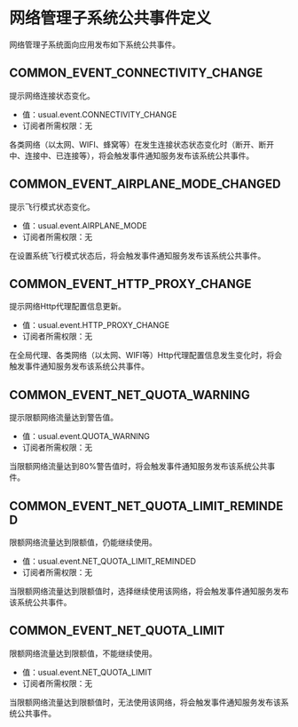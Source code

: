 # 网络管理子系统公共事件定义
网络管理子系统面向应用发布如下系统公共事件。


## COMMON_EVENT_CONNECTIVITY_CHANGE

提示网络连接状态变化。

- 值：usual.event.CONNECTIVITY_CHANGE
- 订阅者所需权限：无

各类网络（以太网、WIFI、蜂窝等）在发生连接状态状态变化时（断开、断开中、连接中、已连接等），将会触发事件通知服务发布该系统公共事件。

## COMMON_EVENT_AIRPLANE_MODE_CHANGED

提示飞行模式状态变化。

- 值：usual.event.AIRPLANE_MODE
- 订阅者所需权限：无

在设置系统飞行模式状态后，将会触发事件通知服务发布该系统公共事件。

## COMMON_EVENT_HTTP_PROXY_CHANGE

提示网络Http代理配置信息更新。

- 值：usual.event.HTTP_PROXY_CHANGE
- 订阅者所需权限：无

在全局代理、各类网络（以太网、WIFI等）Http代理配置信息发生变化时，将会触发事件通知服务发布该系统公共事件。

## COMMON_EVENT_NET_QUOTA_WARNING

提示限额网络流量达到警告值。

- 值：usual.event.QUOTA_WARNING
- 订阅者所需权限：无

当限额网络流量达到80%警告值时，将会触发事件通知服务发布该系统公共事件。

## COMMON_EVENT_NET_QUOTA_LIMIT_REMINDED

限额网络流量达到限额值，仍能继续使用。

- 值：usual.event.NET_QUOTA_LIMIT_REMINDED
- 订阅者所需权限：无

当限额网络流量达到限额值时，选择继续使用该网络，将会触发事件通知服务发布该系统公共事件。

## COMMON_EVENT_NET_QUOTA_LIMIT

限额网络流量达到限额值，不能继续使用。

- 值：usual.event.NET_QUOTA_LIMIT
- 订阅者所需权限：无

当限额网络流量达到限额值时，无法使用该网络，将会触发事件通知服务发布该系统公共事件。